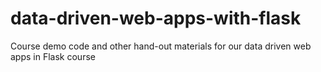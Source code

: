 # data-driven-web-apps-with-flask
Course demo code and other hand-out materials for our data driven web apps in Flask course
